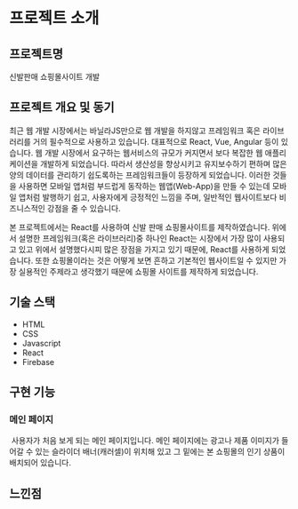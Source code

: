 # 프로젝트 소개

## 프로젝트명
신발판매 쇼핑몰사이트 개발

## 프로젝트 개요 및 동기
최근 웹 개발 시장에서는 바닐라JS만으로 웹 개발을 하지않고 프레임워크 혹은 라이브러리를 거의 필수적으로 사용하고 있습니다. 대표적으로 React, Vue, Angular 등이 있습니다. 웹 개발 시장에서 요구하는 웹서비스의 규모가 커지면서 보다 복잡한 웹 애플리케이션을 개발하게 되었습니다. 따라서 생산성을 향상시키고 유지보수하기 편하며 많은 양의 데이터를 관리하기 쉽도록하는 프레임워크들이 등장하게 되었습니다. 이러한 것들을 사용하면 모바일 앱처럼 부드럽게 동작하는 웹앱(Web-App)을 만들 수 있는데 모바일 앱처럼 발행하기 쉽고, 사용자에게 긍정적인  느낌을 주며, 일반적인 웹사이트보다 비즈니스적인 강점을 줄 수 있습니다. 

본 프로젝트에서는 React를 사용하여 신발 판매 쇼핑몰사이트를 제작하였습니다. 위에서 설명한 프레임워크(혹은 라이브러리)중 하나인 React는 시장에서 가장 많이 사용되고 있고 위에서 설명했다시피 많은 장점을 가지고 있기 때문에, React를 사용하게 되었습니다. 또한 쇼핑몰이라는 것은 어떻게 보면 흔하고 기본적인 웹사이트일 수 있지만 가장 실용적인 주제라고 생각했기 때문에 쇼핑몰 사이트를 제작하게 되었습니다.

## 기술 스택

- HTML
- CSS
- Javascript
- React
- Firebase

## 구현 기능
### 메인 페이지
<img sre="https://user-images.githubusercontent.com/17917009/170271423-6db5afce-79e8-4dc2-a58d-5eddd97b4149.mp4">
사용자가 처음 보게 되는 메인 페이지입니다. 메인 페이지에는 광고나 제품 이미지가 들어갈 수 있는 슬라이더 배너(캐러셀)이 위치해 있고 그 밑에는 본 쇼핑몰의 인기 상품이 배치되어 있습니다.



## 느낀점

